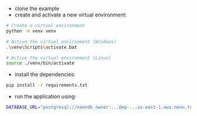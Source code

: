 - clone the example
- create and activate a new virtual environment:

```bash
# Create a virtual environment
python -m venv venv

# Active the virtual environment (Windows)
.\venv\Scripts\activate.bat

# Active the virtual environment (Linux)
source ./venv/bin/activate
```

- install the dependencies:

```bash
pip install -r requirements.txt
```

- run the application using:

```bash
DATABASE_URL="postgresql://neondb_owner:...@ep-...us-east-1.aws.neon.tech/neondb?sslmode=require" fastapi dev main.py
```
